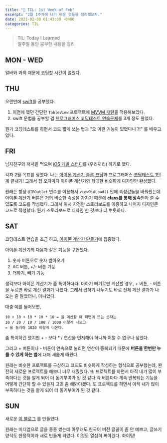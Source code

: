```yaml
---
title: "📖 TIL: 1st Week of Feb"
excerpt: "2월 1주차에 내가 배운 것들을 정리해보자."
date: 2021-02-08 01:43:00 -0400
categories: TIL
---
```

> TIL: Today I Learned  
일주일 동안 공부한 내용을 정리

## MON - WED
알바와 과외 때문에 코딩할 시간이 없었다.

## THU
오랜만에 <u>swift</u>를 공부했다. 
1. 이전에 했던 간단한 `TableView` 프로젝트에 <u>MVVM 패턴</u>을 적용해보았다.
2. swift 문법을 공부할 겸 <u>프로그래머스 코딩테스트 연습문제</u>를 3개 정도 풀었다.

뭔가 코딩테스트를 하면서 코드 짧게 쓰는 법과 "오 이런 기능이 있었다니 ?!" 를 배우고 있다.

## FRI
남자친구와 저녁을 먹으며 <u>iOS 개발 스터디</u>를 (우리끼리) 하기로 했다.  

각자 2월 목표를 정했다. 나는 <u>아이폰 계산기 클론 코딩</u>과 프로그래머스 <u>코딩테스트 1단계</u> 끝내기! 그래서 집 오자마자 아이폰 계산기와 최대한 비슷하게 디자인만 완성했다. 

원래는 항상 `@IBOutlet` 변수를 이용해서 `viewDidLoad()` 안에 속성값들을 바꿔줬는데 아이폰 계산기 버튼은 거의 비슷한 속성을 가지기 때문에 **class를 통해 상속**받아 쓸 수 있도록 코드를 작성했다.
그래서 위치 지정만 스토리보드를 이용하고 나머지 디자인은 코드로 작성했다. 뭔가 스토리보드로 디자인 한 것보다 더 뿌듯하다.

## SAT
코딩테스트 연습을 조금 하고, <u>아이폰 계산기 만들기</u>에 집중했다. 

아이폰 계산기의 다음과 같은 기능을 구현했다.
1. 숫자 버튼으로 숫자 받아오기 
2. AC 버튼, +/- 버튼 기능
3. 더하기, 빼기 기능

생각보다 아이폰 계산기가 좀 특이하더라. 더하기 빼기로만 계산할 경우, + 버튼, - 버튼을 누르면 바로 계산 결과가 나왔다.
그래서 곱하기 나누기도 바로 전체 계산 결과가 나오는 줄 알았더니, 아니었다.

대충 예를 들어보면,
```
10 + 10 + 10 * 10 * 10 = 을 계산할 때 화면에 뜨는 숫자는 
10 / 20 / 10 / 100 / 1000 이렇게 나오고  
= 을 눌러야 1020 이렇게 나온다.
```  
좀 특이하긴 했지만 + - 보다 * / 연산을 먼저해야 하니까 어쩔 수 없구나 싶었다. 

그리고 + 버튼이나 - 버튼이 연속으로 눌리면 연산이 중복되기 때문에 **버튼을 한번만 누를 수 있게 하는 법**에 대해 새롭게 배웠다.

원래는 비슷한 프로젝트를 구상하고 코드도 비슷하게 작성하는 형식으로 공부했는데, 완전히 새로운 프로젝트를 해보니 너무 재밌었다.
또 프로젝트를 하면서 아직 내가 많이 부족하다는 것을 알게 되어 더 동기부여가 된 것 같다.각 버튼마다 계속 반복되는 기능을 어떻게 간단히 할 수 있을지 고민 좀 해봐야겠다.
또 프로젝트를 하면서 아직 내가 많이 부족하다는 것을 알게 되어 더 동기부여가 된 것 같다.

## SUN
새로운 [이 블로그](http://eunjios.github.io) 를 만들었다.

원래는 미디엄으로 글을 종종 썼는데 아무래도 한국어 버전 글꼴이 좀 안 예쁘고, 글쓰기 양식도 한정적이라 새로 만들게 되었다.
이것도 열심히 써야겠다. 화이팅!
